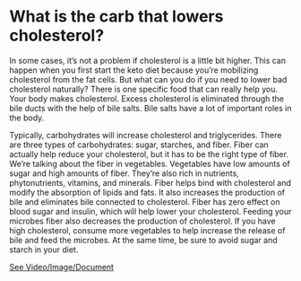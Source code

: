 # What is the carb that lowers cholesterol?

In some cases, it’s not a problem if cholesterol is a little bit higher. This can happen when you first start the keto diet because you’re mobilizing cholesterol from the fat cells. But what can you do if you need to lower bad cholesterol naturally? There is one specific food that can really help you. Your body makes cholesterol. Excess cholesterol is eliminated through the bile ducts with the help of bile salts. Bile salts have a lot of important roles in the body.

Typically, carbohydrates will increase cholesterol and triglycerides. There are three types of carbohydrates: sugar, starches, and fiber. Fiber can actually help reduce your cholesterol, but it has to be the right type of fiber. We’re talking about the fiber in vegetables. Vegetables have low amounts of sugar and high amounts of fiber. They’re also rich in nutrients, phytonutrients, vitamins, and minerals. Fiber helps bind with cholesterol and modify the absorption of lipids and fats. It also increases the production of bile and eliminates bile connected to cholesterol. Fiber has zero effect on blood sugar and insulin, which will help lower your cholesterol. Feeding your microbes fiber also decreases the production of cholesterol. If you have high cholesterol, consume more vegetables to help increase the release of bile and feed the microbes. At the same time, be sure to avoid sugar and starch in your diet.

 [See Video/Image/Document](https://hls-player.drberg.com/asset?path=migrated-assets/cholesterol)
